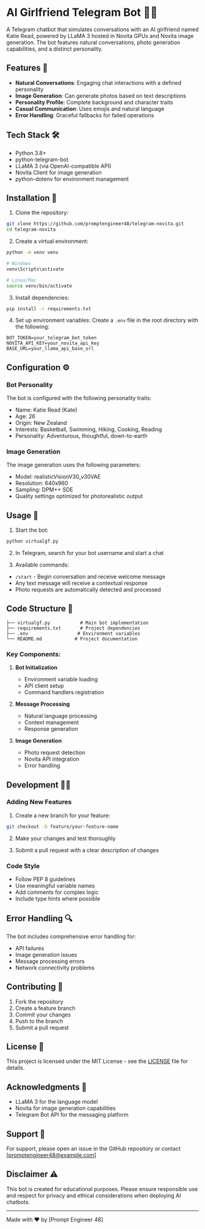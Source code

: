 # AI Girlfriend Telegram Bot 🤖💕

A Telegram chatbot that simulates conversations with an AI girlfriend named Katie Read, powered by LLaMA 3 hosted in Novita GPUs and Novita image generation. The bot features natural conversations, photo generation capabilities, and a distinct personality.

## Features 🌟

- **Natural Conversations**: Engaging chat interactions with a defined personality
- **Image Generation**: Can generate photos based on text descriptions
- **Personality Profile**: Complete background and character traits
- **Casual Communication**: Uses emojis and natural language
- **Error Handling**: Graceful fallbacks for failed operations

## Tech Stack 🛠️

- Python 3.8+
- python-telegram-bot
- LLaMA 3 (via OpenAI-compatible API)
- Novita Client for image generation
- python-dotenv for environment management

## Installation 🔧

1. Clone the repository:
```bash
git clone https://github.com/promptengineer48/telegram-novita.git
cd telegram-novita
```

2. Create a virtual environment:
```bash
python -m venv venv

# Windows
venv\Scripts\activate

# Linux/Mac
source venv/bin/activate
```

3. Install dependencies:
```bash
pip install -r requirements.txt
```

4. Set up environment variables:
Create a `.env` file in the root directory with the following:
```plaintext
BOT_TOKEN=your_telegram_bot_token
NOVITA_API_KEY=your_novita_api_key
BASE_URL=your_llama_api_base_url
```

## Configuration ⚙️

### Bot Personality
The bot is configured with the following personality traits:
- Name: Katie Read (Kate)
- Age: 26
- Origin: New Zealand
- Interests: Basketball, Swimming, Hiking, Cooking, Reading
- Personality: Adventurous, thoughtful, down-to-earth

### Image Generation
The image generation uses the following parameters:
- Model: realisticVisionV30_v30VAE
- Resolution: 640x960
- Sampling: DPM++ SDE
- Quality settings optimized for photorealistic output

## Usage 💬

1. Start the bot:
```bash
python virtualgf.py
```

2. In Telegram, search for your bot username and start a chat

3. Available commands:
- `/start` - Begin conversation and receive welcome message
- Any text message will receive a contextual response
- Photo requests are automatically detected and processed

## Code Structure 📁

```plaintext
├── virtualgf.py           # Main bot implementation
├── requirements.txt       # Project dependencies
├── .env                  # Environment variables
└── README.md            # Project documentation
```

### Key Components:

1. **Bot Initialization**
   - Environment variable loading
   - API client setup
   - Command handlers registration

2. **Message Processing**
   - Natural language processing
   - Context management
   - Response generation

3. **Image Generation**
   - Photo request detection
   - Novita API integration
   - Error handling

## Development 👨‍💻

### Adding New Features

1. Create a new branch for your feature:
```bash
git checkout -b feature/your-feature-name
```

2. Make your changes and test thoroughly

3. Submit a pull request with a clear description of changes

### Code Style

- Follow PEP 8 guidelines
- Use meaningful variable names
- Add comments for complex logic
- Include type hints where possible

## Error Handling 🔍

The bot includes comprehensive error handling for:
- API failures
- Image generation issues
- Message processing errors
- Network connectivity problems

## Contributing 🤝

1. Fork the repository
2. Create a feature branch
3. Commit your changes
4. Push to the branch
5. Submit a pull request

## License 📝

This project is licensed under the MIT License - see the [LICENSE](LICENSE) file for details.

## Acknowledgments 🙏

- LLaMA 3 for the language model
- Novita for image generation capabilities
- Telegram Bot API for the messaging platform

## Support 📧

For support, please open an issue in the GitHub repository or contact [promptengineer48@example.com]

## Disclaimer ⚠️

This bot is created for educational purposes. Please ensure responsible use and respect for privacy and ethical considerations when deploying AI chatbots.

---
Made with ❤️ by [Prompt Engineer 48]
